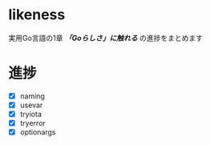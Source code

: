 # likeness
実用Go言語の1章 ***「Goらしさ」に触れる*** の進捗をまとめます

# 進捗
- [x] naming
- [x] usevar
- [x] tryiota
- [x] tryerror
- [x] optionargs